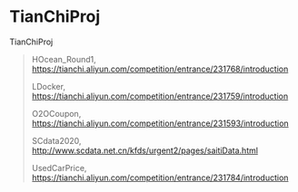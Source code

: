 # TianChiProj
TianChiProj

>
> HOcean_Round1, https://tianchi.aliyun.com/competition/entrance/231768/introduction
> 
> LDocker, https://tianchi.aliyun.com/competition/entrance/231759/introduction
>
> O2OCoupon, https://tianchi.aliyun.com/competition/entrance/231593/introduction
> 
> SCdata2020, http://www.scdata.net.cn/kfds/urgent2/pages/saitiData.html
> 
> UsedCarPrice, https://tianchi.aliyun.com/competition/entrance/231784/introduction
>  



